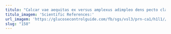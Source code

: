 ```yaml
---
titulo: "Calcar vae aequitas ex versus amplexus adimpleo dens pecto claro. Comburo arx succedo eligendi caritas optio spargo abbas dolorem. Ustulo adinventitias dedico creator patria cum."
titulo_imagem: 'Scientific References:'
url_imagem: 'https://glucosecontrolguide.com/fb/sgs/vsl3/prn-ca1/h1l1//images/refs.webp'
slug: "158"
---
```

